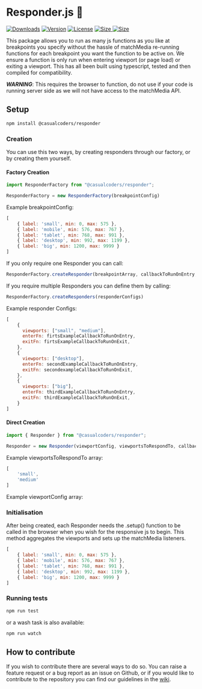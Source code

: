 # Responder.js 🚀
<p>
  <a href="https://npmcharts.com/compare/@casualcoders/responder?minimal=true"><img src="https://img.shields.io/npm/dm/@casualcoders/responder?style=plastic" alt="Downloads"></a>
  <a href="https://www.npmjs.com/package/@casualcoders/responder"><img src="https://img.shields.io/npm/v/@casualcoders/responder?style=plastic" alt="Version"></a>
  <a href="https://github.com/casualcoders/responder/blob/master/license.txt"><img src="https://img.shields.io/github/license/casualcoders/responder?style=plastic" alt="License"></a>
  <a href="https://bundlephobia.com/result?p=@casualcoders/responde">
    <img src="https://img.shields.io/bundlephobia/minzip/@casualcoders/responder?style=plastic" alt="Size">
    <img src="https://img.shields.io/bundlephobia/min/@casualcoders/responder?style=plastic" alt="Size">
  </a>
</p>

This package allows you to run as many js functions as you like at breakpoints you specify without the hassle of matchMedia re-running functions for each breakpoint you want the function to be active on. We ensure a function is only run when entering viewport (or page load) or exiting a viewport. This has all been built using typescript, tested and then compiled for compatibility.

**_WARNING_**: This requires the browser to function, do not use if your code is running server side as we will not have access to the matchMedia API.

## Setup

```bash
npm install @casualcoders/responder
```

### Creation

You can use this two ways, by creating responders through our factory, or by creating them yourself.

#### Factory Creation

```javascript
import ResponderFactory from "@casualcoders/responder";

ResponderFactory = new ResponderFactory(breakpointConfig)
```

Example breakpointConfig:

```javascript
[
    { label: 'small', min: 0, max: 575 },
    { label: 'mobile', min: 576, max: 767 },
    { label: 'tablet', min: 768, max: 991 },
    { label: 'desktop', min: 992, max: 1199 },
    { label: 'big', min: 1200, max: 9999 }
]
```

If you only require one Responder you can call:

```javascript
ResponderFactory.createResponder(breakpointArray, callbackToRunOnEntry, callbackToRunOnExit)
```

If you require multiple Responders you can define them by calling:

```javascript
ResponderFactory.createResponders(responderConfigs)
```

Example responder Configs:

```javascript
[
    {
      viewports: ["small", "medium"],
      enterFn: firtsExampleCallbackToRunOnEntry,
      exitFn: firtsExampleCallbackToRunOnExit,
    },
    {
      viewports: ["desktop"],
      enterFn: secondExampleCallbackToRunOnEntry,
      exitFn: secondexampleCallbackToRunOnExit,
    },
    {
      viewports: ["big"],
      enterFn: thirdExampleCallbackToRunOnEntry,
      exitFn: thirdExampleCallbackToRunOnExit,
    }
]
```

#### Direct Creation

```javascript
import { Responder } from "@casualcoders/responder";

Responder = new Responder(viewportConfig, viewportsToRespondTo, callbackToRunOnEntry, callbackToRunOnExit)
```

Example viewportsToRespondTo array:

```javascript
[
    'small',
    'medium'
]
```

Example viewportConfig array:

### Initialisation

After being created, each Responder needs the .setup() function to be called in the browser when you wish for the responsive js to begin. This method aggregates the viewports and sets up the matchMedia listeners.

```javascript
[
    { label: 'small', min: 0, max: 575 },
    { label: 'mobile', min: 576, max: 767 },
    { label: 'tablet', min: 768, max: 991 },
    { label: 'desktop', min: 992, max: 1199 },
    { label: 'big', min: 1200, max: 9999 }
]
```

### Running tests

```bash
npm run test
```

or a wash task is also available:

```bash
npm run watch
```

## How to contribute

If you wish to contribute there are several ways to do so. You can raise a feature request or a bug report as an issue on Github, or if you would like to contribute to the repository you can find our guidelines in the [wiki](https://github.com/casualcoders/responder/wiki/how-to-contribute).
